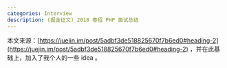 ```yaml
---
categories: Interview
description: (掘金征文) 2018 春招 PHP 面试总结
---
```


本文来源：[https://juejin.im/post/5adbf3de518825670f7b6ed0#heading-2](https://juejin.im/post/5adbf3de518825670f7b6ed0#heading-2) ，并在此基础上，加入了我个人的一些 idea 。


